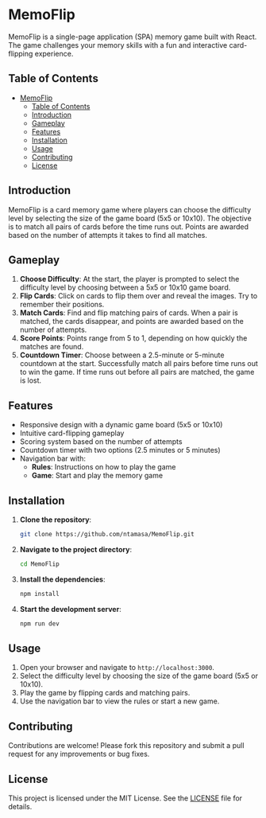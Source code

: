 # MemoFlip

MemoFlip is a single-page application (SPA) memory game built with React. The game challenges your memory skills with a fun and interactive card-flipping experience.

## Table of Contents

- [MemoFlip](#memoflip)
  - [Table of Contents](#table-of-contents)
  - [Introduction](#introduction)
  - [Gameplay](#gameplay)
  - [Features](#features)
  - [Installation](#installation)
  - [Usage](#usage)
  - [Contributing](#contributing)
  - [License](#license)

## Introduction

MemoFlip is a card memory game where players can choose the difficulty level by selecting the size of the game board (5x5 or 10x10). The objective is to match all pairs of cards before the time runs out. Points are awarded based on the number of attempts it takes to find all matches.

## Gameplay

1. **Choose Difficulty**: At the start, the player is prompted to select the difficulty level by choosing between a 5x5 or 10x10 game board.
2. **Flip Cards**: Click on cards to flip them over and reveal the images. Try to remember their positions.
3. **Match Cards**: Find and flip matching pairs of cards. When a pair is matched, the cards disappear, and points are awarded based on the number of attempts.
4. **Score Points**: Points range from 5 to 1, depending on how quickly the matches are found.
5. **Countdown Timer**: Choose between a 2.5-minute or 5-minute countdown at the start. Successfully match all pairs before time runs out to win the game. If time runs out before all pairs are matched, the game is lost.

## Features

- Responsive design with a dynamic game board (5x5 or 10x10)
- Intuitive card-flipping gameplay
- Scoring system based on the number of attempts
- Countdown timer with two options (2.5 minutes or 5 minutes)
- Navigation bar with:
  - **Rules**: Instructions on how to play the game
  - **Game**: Start and play the memory game

## Installation

1. **Clone the repository**:

   ```bash
   git clone https://github.com/ntamasa/MemoFlip.git
   ```

2. **Navigate to the project directory**:

   ```bash
   cd MemoFlip
   ```

3. **Install the dependencies**:

   ```bash
   npm install
   ```

4. **Start the development server**:
   ```bash
   npm run dev
   ```

## Usage

1. Open your browser and navigate to `http://localhost:3000`.
2. Select the difficulty level by choosing the size of the game board (5x5 or 10x10).
3. Play the game by flipping cards and matching pairs.
4. Use the navigation bar to view the rules or start a new game.

## Contributing

Contributions are welcome! Please fork this repository and submit a pull request for any improvements or bug fixes.

## License

This project is licensed under the MIT License. See the [LICENSE](LICENSE) file for details.
